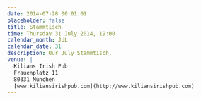 ```yaml
---
date: 2014-07-28 00:01:01
placeholder: false
title: Stammtisch
time: Thursday 31 July 2014, 19:00
calendar_month: JUL
calendar_date: 31
description: Our July Stammtisch.
venue: |
  Kilians Irish Pub  
  Frauenplatz 11 
  80331 München  
  [www.kiliansirishpub.com](http://www.kiliansirishpub.com)
---
```

